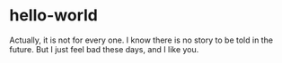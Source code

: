 # hello-world
Actually, it is not for every one. 
I know there is no story to be told in the future.
But I just feel bad these days, and I like you.
